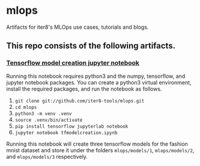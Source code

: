 # mlops
Artifacts for iter8's MLOps use cases, tutorials and blogs.

## This repo consists of the following artifacts.

### [Tensorflow model creation jupyter notebook](https://github.com/iter8-tools/mlops/blob/master/tfmodelcreation.ipynb)

Running this notebook requires python3 and the numpy, tensorflow, and jupyter notebook packages. You can create a python3 virtual environment, install the required packages, and run the notebook as follows.

1. `git clone git://github.com/iter8-tools/mlops.git`
2. `cd mlops`
3. `python3 -m venv .venv`
4. `source .venv/bin/activate`
5. `pip install tensorflow jupyterlab notebook`
6. `jupyter notebook tfmodelcreation.ipynb`

Running this notebook will create three tensorflow models for the fashion mnist dataset and store it under the folders `mlops/models/1`, `mlops/models/2`, and `mlops/models/3` respectively.